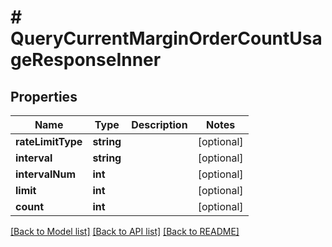 # # QueryCurrentMarginOrderCountUsageResponseInner

## Properties

Name | Type | Description | Notes
------------ | ------------- | ------------- | -------------
**rateLimitType** | **string** |  | [optional]
**interval** | **string** |  | [optional]
**intervalNum** | **int** |  | [optional]
**limit** | **int** |  | [optional]
**count** | **int** |  | [optional]

[[Back to Model list]](../../README.md#models) [[Back to API list]](../../README.md#endpoints) [[Back to README]](../../README.md)
